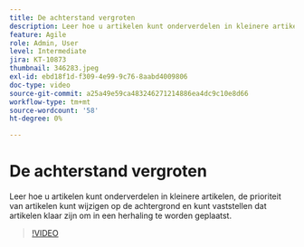```yaml
---
title: De achterstand vergroten
description: Leer hoe u artikelen kunt onderverdelen in kleinere artikelen, de prioriteit van artikelen kunt wijzigen op de achtergrond en kunt vaststellen dat artikelen klaar zijn om in een herhaling te worden geplaatst.
feature: Agile
role: Admin, User
level: Intermediate
jira: KT-10873
thumbnail: 346283.jpeg
exl-id: ebd18f1d-f309-4e99-9c76-8aabd4009806
doc-type: video
source-git-commit: a25a49e59ca483246271214886ea4dc9c10e8d66
workflow-type: tm+mt
source-wordcount: '58'
ht-degree: 0%

---
```


# De achterstand vergroten

Leer hoe u artikelen kunt onderverdelen in kleinere artikelen, de prioriteit van artikelen kunt wijzigen op de achtergrond en kunt vaststellen dat artikelen klaar zijn om in een herhaling te worden geplaatst.

>[!VIDEO](https://video.tv.adobe.com/v/346283/?quality=12&learn=on)
